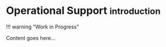 # Operational Support <small>introduction</small>

!!! warning "Work in Progress"

Content goes here...

